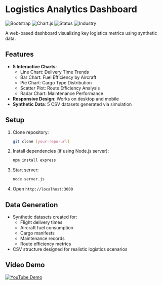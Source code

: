 # Logistics Analytics Dashboard

![Bootstrap](https://img.shields.io/badge/Bootstrap-5.3.0-blue)
![Chart.js](https://img.shields.io/badge/Chart.js-4.4.0-green)
![Status](https://img.shields.io/badge/Status-Complete-success)
![Industry](https://img.shields.io/badge/Industry-Logistics_Analytics-informational)

A web-based dashboard visualizing key logistics metrics using synthetic data.

## Features
- **5 Interactive Charts**: 
  - Line Chart: Delivery Time Trends
  - Bar Chart: Fuel Efficiency by Aircraft
  - Pie Chart: Cargo Type Distribution
  - Scatter Plot: Route Efficiency Analysis
  - Radar Chart: Maintenance Performance
- **Responsive Design**: Works on desktop and mobile
- **Synthetic Data**: 5 CSV datasets generated via simulation

## Setup
1. Clone repository:
   ```bash
   git clone [your-repo-url]
   ```
2. Install dependencies (if using Node.js server):
   ```bash
   npm install express
   ```
3. Start server:
   ```bash
   node server.js
   ```
4. Open `http://localhost:3000`

## Data Generation
- Synthetic datasets created for:
  - Flight delivery times
  - Aircraft fuel consumption
  - Cargo manifests
  - Maintenance records
  - Route efficiency metrics
- CSV structure designed for realistic logistics scenarios

## Video Demo
[![YouTube Demo](https://img.shields.io/badge/YouTube-Demo-red)](https://youtu.be/2i5bVw9gUB4)